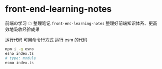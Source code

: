 # front-end-learning-notes

前端の学习 ☁ 整理笔记 `front-end-learning-notes` 整理好前端知识体系、更高效地吸收经验成果

运行代码 可用命令行方式 运行 esm 的代码

```bash
npm i -g esno
esno index.ts
# type: module
esmo index.ts
```
